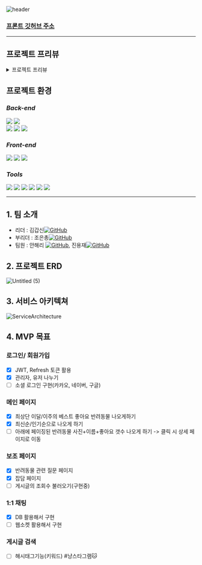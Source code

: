 ![header](https://capsule-render.vercel.app/api?type=waving&color=gradient&customColorList=18&height=300&section=header&text=PETFAM&fontSize=90)

### [프론트 깃허브 주소](https://github.com/Dripmaster44/petfam_repo.git)

***

## 프로젝트 프리뷰

<details>

<summary> 프로젝트 프리뷰 </summary>
<figure>
  <img src="readme_asset/01.png" alt="메인" style="width: auto"/>
  <figcaption style="text-align: center">메인 페이지</figcaption>
</figure>
<figure>
  <img src="readme_asset/02.png" alt="전체 게시글 리스트(카테고리별)"/>
  <figcaption style="text-align:center">전체 게시글 리스트(카테고리별)</figcaption>
</figure>
<figure>
  <img src="readme_asset/03.png" alt="상세 게시글(본문)"/>
  <figcaption style="text-align: center">상세 게시글(본문)</figcaption>
</figure>
<figure>
  <img src="readme_asset/04.png" alt="상세 게시글(댓글)"/>
  <figcaption style="text-align: center">상세 게시글(댓글)</figcaption>
</figure>
<figure>
  <img src="readme_asset/05.png" alt="글 작성 페이지"/>
  <figcaption style="text-align: center">글 작성 페이지</figcaption>
</figure>
<figure>
  <img src="readme_asset/06.png" alt="로그인"/>
  <figcaption style="text-align: center">로그인</figcaption>
</figure>
<figure>
  <img src="readme_asset/07.png" alt="메인 헤더(관리자용)"/>
  <figcaption style="text-align: center">메인 헤더(관리자용)</figcaption>
</figure>
<figure>
  <img src="readme_asset/08.png" alt="전체유저 조회(관리자용)"/>
  <figcaption style="text-align: center">상세 게시글(본문)</figcaption>
</figure>
<figure>
  <img src="readme_asset/09.png" alt="유저 프로필 정보"/>
  <figcaption style="text-align: center">유저 프로필 정보</figcaption>
</figure>
</details>

## 프로젝트 환경

### *Back-end*

<div>
<img src="https://img.shields.io/badge/SpringBoot v3.0.2-6DB33F?style=plastic&logo=SpringBoot&logoColor=white"/>
<img src="https://img.shields.io/badge/JDK 17-1E8CBE?style=plastic&logo=Conda-Forge&logoColor=white"/>
</div>
<div>
<img src="https://img.shields.io/badge/Redis-DC382D?style=plastic&logo=Redis&logoColor=white"/>
<img src="https://img.shields.io/badge/JUnit5-25A162?style=plastic&logo=JUnit5&logoColor=white"/>
<img src="https://img.shields.io/badge/MySQL-4479A1?style=plastic&logo=MySQL&logoColor=white"/>
</div>

### *Front-end*

<div>
<img src="https://img.shields.io/badge/HTML5-E34F26?style=plastic&logo=HTML5&logoColor=white"/>
<img src="https://img.shields.io/badge/CSS-1572B6?style=plastic&logo=CSS3&logoColor=white"/>
<img src="https://img.shields.io/badge/JavaScript-F7DF1E?style=plastic&logo=JavaScript&logoColor=white"/>
</div>

### *Tools*

<img src="https://img.shields.io/badge/IntelliJ IDEA-000000?style=plastic&logo=IntelliJ IDEA&logoColor=white"/>
<img src="https://img.shields.io/badge/GitHub-181717?style=plastic&logo=GitHub&logoColor=white"/>
<img src="https://img.shields.io/badge/VSCode-007ACC?style=plastic&logo=VisualStudioCode&logoColor=white"/>
<img src="https://img.shields.io/badge/EC2-FF9900?style=plastic&logo=Amazon EC2&logoColor=white"/>
<img src="https://img.shields.io/badge/S3-569A31?style=plastic&logo=Amazon S3&logoColor=white"/>
<img src="https://img.shields.io/badge/CodeDeploy-232F3E?style=plastic&logo=Amazon AWS&logoColor=white"/>

***

## 1. 팀 소개

* 리더 :
  김갑신[![GitHub](https://img.shields.io/badge/GitHub-181717?style=plastic&logo=GitHub&logoColor=white)](https://github.com/kapsin2)
* 부리더 :
  조은총[![GitHub](https://img.shields.io/badge/GitHub-181717?style=plastic&logo=GitHub&logoColor=white)](https://github.com/goodisgun)
* 팀원 :
  안해리 [![GitHub](https://img.shields.io/badge/GitHub-181717?style=plastic&logo=GitHub&logoColor=white)](https://github.com/ahnhadi),
  진용재[![GitHub](https://img.shields.io/badge/GitHub-181717?style=plastic&logo=GitHub&logoColor=white)](https://github.com/Dripmaster44)

## 2. 프로젝트 ERD

![Untitled (5)](https://user-images.githubusercontent.com/117059820/220878918-8df19b2d-c035-4c43-9c43-4e8672488a26.png)

## 3. 서비스 아키텍쳐

![ServiceArchitecture](https://user-images.githubusercontent.com/117059820/220859677-82fdf10e-2856-4684-ad13-41277a3bd82f.png)

## 4. MVP 목표

### 로그인/ 회원가입

- [x] JWT, Refresh 토큰 활용
- [x] 관리자, 유저 나누기
- [ ] 소셜 로그인 구현(카카오, 네이버, 구글)

### 메인 페이지

- [x] 최상단 이달/이주의 베스트 좋아요 반려동물 나오게하기
- [x] 최신순/인기순으로 나오게 하기
- [ ] 아래에 페이징된 반려동물 사진+이름+좋아요 갯수 나오게 하기 -> 클릭 시 상세 페이지로 이동

### 보조 페이지

- [x] 반려동물 관련 질문 페이지
- [x] 잡담 페이지
- [ ] 게시글의 조회수 불러오기(구현중)

### 1:1 채팅

- [x] DB 활용해서 구현
- [ ] 웹소켓 활용해서 구현

### 게시글 검색

- [ ] 해시태그기능(키워드) #냥스타그램🐱









